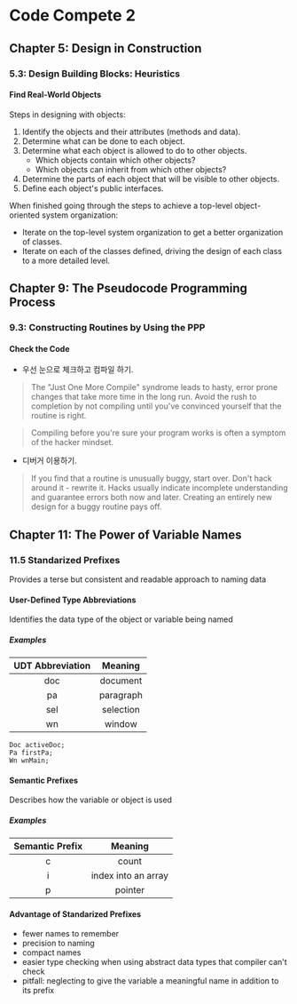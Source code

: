 # Code Compete 2

## Chapter 5: Design in Construction

### 5.3: Design Building Blocks: Heuristics

#### Find Real-World Objects

Steps in designing with objects:
1. Identify the objects and their attributes (methods and data).
1. Determine what can be done to each object.
1. Determine what each object is allowed to do to other objects.
   * Which objects contain which other objects?
   * Which objects can inherit from which other objects?
1. Determine the parts of each object that will be visible to other objects.
1. Define each object's public interfaces.

When finished going through the steps to achieve a top-level object-oriented system organization:
* Iterate on the top-level system organization to get a better organization of classes.
* Iterate on each of the classes defined, driving the design of each class to a more detailed level.

## Chapter 9: The Pseudocode Programming Process

### 9.3: Constructing Routines by Using the PPP

#### Check the Code

* 우선 눈으로 체크하고 컴파일 하기.

> The "Just One More Compile" syndrome leads to hasty, error prone changes that take more time in the 
long run. Avoid the rush to completion by not compiling until you've convinced yourself that the 
routine is right.

> Compiling before you're sure your program works is often a symptom of the hacker mindset.

* 디버거 이용하기.

> If you find that a routine is unusually buggy, start over. Don't hack around it - rewrite it. Hacks 
usually indicate incomplete understanding and guarantee errors both now and later. Creating an 
entirely new design for a buggy routine pays off.

## Chapter 11: The Power of Variable Names

### 11.5 Standarized Prefixes

Provides a terse but consistent and readable approach to naming data

#### User-Defined Type Abbreviations

Identifies the data type of the object or variable being named

##### Examples

UDT Abbreviation | Meaning
:---------------:|:------:
doc|document
pa|paragraph
sel|selection
wn|window

```
Doc activeDoc;
Pa firstPa;
Wn wnMain;
```

#### Semantic Prefixes

Describes how the variable or object is used

##### Examples

Semantic Prefix | Meaning
:---------------:|:------:
c|count
i|index into an array
p|pointer

#### Advantage of Standarized Prefixes

* fewer names to remember
* precision to naming
* compact names
* easier type checking when using abstract data types that compiler can't check
* pitfall: neglecting to give the variable a meaningful name in addition to its prefix
